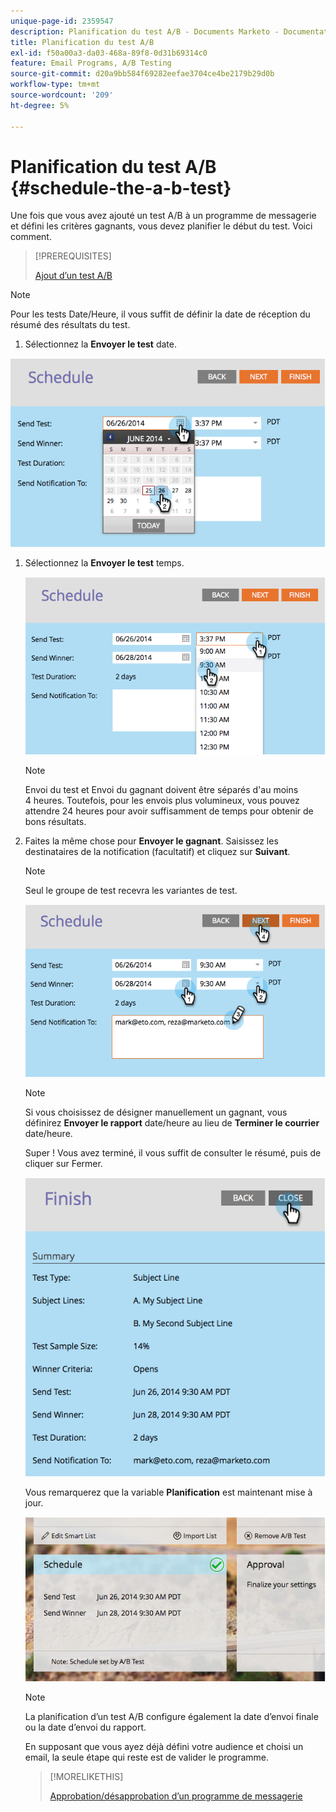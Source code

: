 ```yaml
---
unique-page-id: 2359547
description: Planification du test A/B - Documents Marketo - Documentation du produit
title: Planification du test A/B
exl-id: f50a00a3-da03-468a-89f8-0d31b69314c0
feature: Email Programs, A/B Testing
source-git-commit: d20a9bb584f69282eefae3704ce4be2179b29d0b
workflow-type: tm+mt
source-wordcount: '209'
ht-degree: 5%

---
```


# Planification du test A/B {#schedule-the-a-b-test}

Une fois que vous avez ajouté un test A/B à un programme de messagerie et défini les critères gagnants, vous devez planifier le début du test. Voici comment.

>[!PREREQUISITES]
>
>[Ajout d’un test A/B](/help/marketo/product-docs/email-marketing/email-programs/email-program-actions/email-test-a-b-test/add-an-a-b-test.md)

>[!NOTE]
>
>Pour les tests Date/Heure, il vous suffit de définir la date de réception du résumé des résultats du test.

1. Sélectionnez la **Envoyer le test** date.

![](assets/image2014-9-12-15-3a59-3a54.png)

1. Sélectionnez la **Envoyer le test** temps.

   ![](assets/image2014-9-12-16-3a0-3a2.png)

   >[!NOTE]
   >
   >Envoi du test et Envoi du gagnant doivent être séparés d&#39;au moins 4 heures. Toutefois, pour les envois plus volumineux, vous pouvez attendre 24 heures pour avoir suffisamment de temps pour obtenir de bons résultats.

1. Faites la même chose pour **Envoyer le gagnant**. Saisissez les destinataires de la notification (facultatif) et cliquez sur **Suivant**.

   >[!NOTE]
   >
   >Seul le groupe de test recevra les variantes de test.

   ![](assets/image2014-9-12-16-3a0-3a12.png)

   >[!NOTE]
   >
   >Si vous choisissez de désigner manuellement un gagnant, vous définirez **Envoyer le rapport** date/heure au lieu de **Terminer le courrier** date/heure.

   Super ! Vous avez terminé, il vous suffit de consulter le résumé, puis de cliquer sur Fermer.

   ![](assets/image2014-9-12-16-3a1-3a23.png)

   Vous remarquerez que la variable **Planification** est maintenant mise à jour.

   ![](assets/image2014-9-12-16-3a1-3a33.png)

   >[!NOTE]
   >
   >La planification d’un test A/B configure également la date d’envoi finale ou la date d’envoi du rapport.

   En supposant que vous ayez déjà défini votre audience et choisi un email, la seule étape qui reste est de valider le programme.

   >[!MORELIKETHIS]
   >
   >[Approbation/désapprobation d’un programme de messagerie](/help/marketo/product-docs/email-marketing/email-programs/email-program-actions/approve-unapprove-an-email-program.md)
